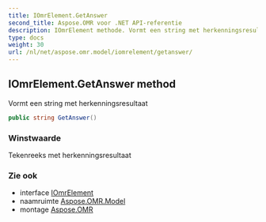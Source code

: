 ```yaml
---
title: IOmrElement.GetAnswer
second_title: Aspose.OMR voor .NET API-referentie
description: IOmrElement methode. Vormt een string met herkenningsresultaat
type: docs
weight: 30
url: /nl/net/aspose.omr.model/iomrelement/getanswer/
---
```

## IOmrElement.GetAnswer method

Vormt een string met herkenningsresultaat

```csharp
public string GetAnswer()
```

### Winstwaarde

Tekenreeks met herkenningsresultaat

### Zie ook

* interface [IOmrElement](../)
* naamruimte [Aspose.OMR.Model](../../iomrelement/)
* montage [Aspose.OMR](../../../)


